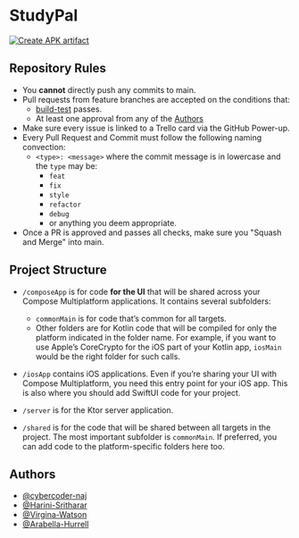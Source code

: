 # StudyPal

[![Create APK artifact](https://github.com/drp08/StudyPal/actions/workflows/build-artifact.yaml/badge.svg)](https://github.com/drp08/StudyPal/actions/workflows/build-artifact.yaml)

## Repository Rules

- You **cannot** directly push any commits to main. 
- Pull requests from feature branches are accepted on the conditions that:
  - [build-test](.github/workflows/build-test.yaml) passes.
  - At least one approval from any of the [Authors](#authors)
- Make sure every issue is linked to a Trello card via the GitHub Power-up.
- Every Pull Request and Commit must follow the following naming convection:
  - `<type>: <message>` where the commit message is in lowercase and the `type` may be:
    - `feat`
    - `fix`
    - `style`
    - `refactor`
    - `debug`
    - or anything you deem appropriate.
- Once a PR is approved and passes all checks, make sure you "Squash and Merge" into main.

## Project Structure

* `/composeApp` is for code **for the UI** that will be shared across your Compose Multiplatform applications.
  It contains several subfolders:
  - `commonMain` is for code that’s common for all targets.
  - Other folders are for Kotlin code that will be compiled for only the platform indicated in the folder name.
    For example, if you want to use Apple’s CoreCrypto for the iOS part of your Kotlin app,
    `iosMain` would be the right folder for such calls.

* `/iosApp` contains iOS applications. Even if you’re sharing your UI with Compose Multiplatform, 
  you need this entry point for your iOS app. This is also where you should add SwiftUI code for your project.

* `/server` is for the Ktor server application.

* `/shared` is for the code that will be shared between all targets in the project.
  The most important subfolder is `commonMain`. If preferred, you can add code to the platform-specific folders here too.

## Authors

- [@cybercoder-naj](https://github.com/cybercoder-naj)
- [@Harini-Sritharar](https://github.com/Harini-Sritharar)
- [@Virgina-Watson](https://github.com/Virginia-Watson)
- [@Arabella-Hurrell](https://github.com/arabellahurrell)
  
